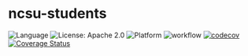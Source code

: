 # ncsu-students

![Language](https://img.shields.io/badge/language-python-blue)
![License: Apache 2.0](https://img.shields.io/badge/License-MIT-red.svg)
![Platform](https://img.shields.io/badge/platform-linux-lightgrey)
![workflow](https://github.com/se-hw1/ncsu-students/actions/workflows/pytest.yml/badge.svg)
[![codecov](https://codecov.io/gh/sasidharappalla/ncsu-students/branch/main/graph/badge.svg)](https://codecov.io/gh/sasidharappalla/ncsu-students)
[![Coverage Status](https://coveralls.io/repos/github/se-hw1/ncsu-students/badge.svg?branch=main)](https://coveralls.io/github/se-hw1/ncsu-students?branch=main)



 
